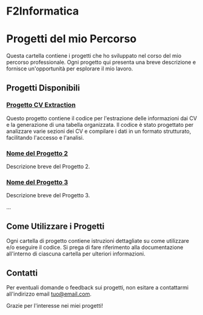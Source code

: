 # F2Informatica

# Progetti del mio Percorso

Questa cartella contiene i progetti che ho sviluppato nel corso del mio percorso professionale. Ogni progetto qui presenta una breve descrizione e fornisce un'opportunità per esplorare il mio lavoro.

## Progetti Disponibili

### [Progetto CV Extraction](CV_Tect_Extract/)

Questo progetto contiene il codice per l'estrazione delle informazioni dai CV e la generazione di una tabella organizzata. Il codice è stato progettato per analizzare varie sezioni dei CV e compilare i dati in un formato strutturato, facilitando l'accesso e l'analisi.

### [Nome del Progetto 2](Car_BlackBox/)

Descrizione breve del Progetto 2.

### [Nome del Progetto 3](progetto3/)

Descrizione breve del Progetto 3.

...

## Come Utilizzare i Progetti

Ogni cartella di progetto contiene istruzioni dettagliate su come utilizzare e/o eseguire il codice. Si prega di fare riferimento alla documentazione all'interno di ciascuna cartella per ulteriori informazioni.

## Contatti

Per eventuali domande o feedback sui progetti, non esitare a contattarmi all'indirizzo email [tuo@email.com](mailto:tuo@email.com).

Grazie per l'interesse nei miei progetti!
